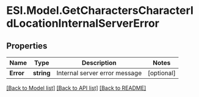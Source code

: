 # ESI.Model.GetCharactersCharacterIdLocationInternalServerError
## Properties

Name | Type | Description | Notes
------------ | ------------- | ------------- | -------------
**Error** | **string** | Internal server error message | [optional] 

[[Back to Model list]](../README.md#documentation-for-models) [[Back to API list]](../README.md#documentation-for-api-endpoints) [[Back to README]](../README.md)

